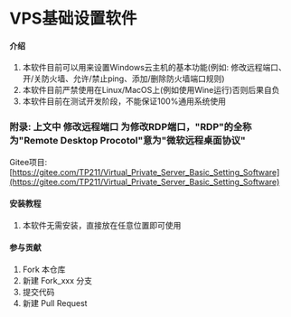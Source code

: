 # VPS基础设置软件

#### 介绍
1. 本软件目前可以用来设置Windows云主机的基本功能(例如: 修改远程端口、开/关防火墙、允许/禁止ping、添加/删除防火墙端口规则)
2. 本软件目前严禁使用在Linux/MacOS上(例如使用Wine运行)否则后果自负
3. 本软件目前在测试开发阶段，不能保证100%通用系统使用

### 附录: 上文中 修改远程端口 为修改RDP端口，"RDP"的全称为"Remote Desktop Procotol"意为"微软远程桌面协议"

Gitee项目: [https://gitee.com/TP211/Virtual_Private_Server_Basic_Setting_Software](https://gitee.com/TP211/Virtual_Private_Server_Basic_Setting_Software)

#### 安装教程

1.  本软件无需安装，直接放在任意位置即可使用

#### 参与贡献

1.  Fork 本仓库
2.  新建 Fork_xxx 分支
3.  提交代码
4.  新建 Pull Request
